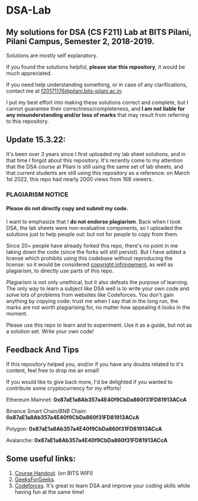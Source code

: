 # DSA-Lab
## My solutions for DSA (CS F211) Lab at BITS Pilani, Pilani Campus, Semester 2, 2018-2019.
Solutions are mostly self explanatory. 

If you found the solutions helpful, **please star this repository**, it would be much appreciated.

If you need help understanding something, or in case of any clarifications, contact me at f20171176@pilani.bits-pilani.ac.in.

I put my best effort into making these solutions correct and complete, but I cannot guarantee their correctness/completeness, and **I am  not liable for any misunderstanding and/or loss of marks** that may result from referring to this repository.

## Update 15.3.22:
It's been over 3 years since I first uploaded my lab sheet solutions, and in that time I forgot about this repository. It's recently come to my attention that the DSA course at Pilani is still using the same set of lab sheets, and that current students are still using this repository as a reference: on March 1st 2022, this repo had nearly 2000 views from 168 viewers. 

### PLAGIARISM NOTICE
#### Please do not directly copy and submit my code.
I want to emphasize that I **do not endorse plagiarism**. Back when I took DSA, the lab sheets were non-evaluative components, so I uploaded the solutions just to help people out: but not for people to copy from them.

Since 20+ people have already forked this repo, there's no point in me taking down the code (since the forks will still persist). But I have added a license which prohibits using this codebase without reproducing the license: so it would be considered [copyright infringement](https://opensource.stackexchange.com/questions/5957/is-there-any-license-that-prohibits-copying-the-code-for-assignment), as well as plagiarism, to directly use parts of this repo.

Plagiarism is not only unethical, but it also defeats the purpose of learning. The only way to learn a subject like DSA well is to write your own code and solve lots of problems from websites like Codeforces. You don't gain anything by copying code: trust me when I say that in the long run, the marks are not worth plagiarising for, no matter how appealing it looks in the moment.

Please use this repo to learn and to experiment. Use it as a guide, but not as a solution set. Write your own code!

## Feedback And Tips
If this repository helped you, and/or if you have any doubts related to it's content, feel free to drop me an email!

If you would like to give back more, I'd be delighted if you wanted to contribute some cryptocurrency for my efforts!

Ethereum Mainnet: **0x87aE1a8Ab357a4E40f9CbDa860f31FD81913ACcA**

Binance Smart Chain/BNB Chain: **0x87aE1a8Ab357a4E40f9CbDa860f31FD81913ACcA**

Polygon: **0x87aE1a8Ab357a4E40f9CbDa860f31FD81913ACcA**

Avalanche: **0x87aE1a8Ab357a4E40f9CbDa860f31FD81913ACcA**

## Some useful links:
1. <a href="http://172.18.6.180/HANDOUTS/CS_F211_1094.pdf"> Course Handout</a>. (on BITS WIFI)
2. <a href="http://www.geeksforgeeks.org/">GeeksForGeeks</a>.
3. <a href="http://www.codeforces.com/">Codeforces</a>. It's great to learn DSA and improve your coding skills while having fun at the same time!
